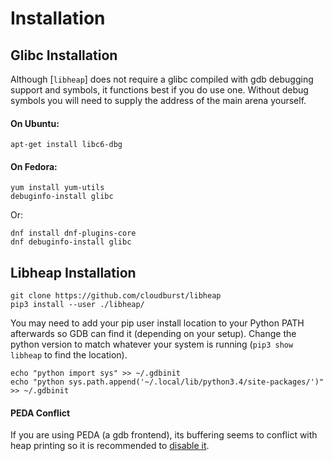 # Installation

## Glibc Installation

Although [`libheap`] does not require a glibc compiled with gdb debugging support and symbols, it functions best if you do use one.  Without debug symbols you will need to supply the address of the main arena yourself.

#### On Ubuntu:

    apt-get install libc6-dbg

#### On Fedora:

    yum install yum-utils
    debuginfo-install glibc

Or:

    dnf install dnf-plugins-core
    dnf debuginfo-install glibc

## Libheap Installation

    git clone https://github.com/cloudburst/libheap
    pip3 install --user ./libheap/

You may need to add your pip user install location to your Python PATH afterwards so GDB can find it (depending on your setup).  Change the python version to match whatever your system is running (`pip3 show libheap` to find the location).

    echo "python import sys" >> ~/.gdbinit
    echo "python sys.path.append('~/.local/lib/python3.4/site-packages/')" >> ~/.gdbinit

#### PEDA Conflict

If you are using PEDA (a gdb frontend), its buffering seems to conflict with heap printing so it is recommended to [disable it](https://gist.github.com/cloudburst/f5b6ec91b1e2fdad9ebb4b77bb13fece).

